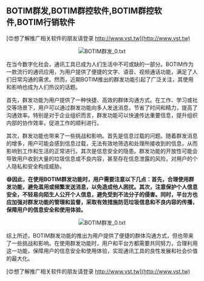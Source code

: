 ## **BOTIM群发,BOTIM群控软件,BOTIM群控软件,BOTIM行销软件**

[😍想了解推广相关软件的朋友请登录 http://www.vst.tw](http://www.vst.tw)

 <center><img src="https://vst.tw/MP4/tuiguang/png/1.png" alt="BOTIM群发_0.txt"></center>

在当今数字化社会，通讯工具已成为人们生活中不可或缺的一部分。BOTIM作为一款流行的通讯应用，为用户提供了便捷的文字、语音、视频通话功能，满足了人们日常沟通的需求。然而，近期BOTIM推出的群发功能引起了广泛关注，其使用和影响也成为人们热议的话题。

首先，群发功能为用户提供了一种快捷、高效的群体沟通方式。在工作、学习或社交等场景下，用户可以通过群发功能向多人发送消息，节省了时间和精力，提高了沟通效率。特别是对于企业组织而言，群发功能可以快速传达重要信息，提升组织内部的协作效率，促进工作的顺利进行。

其次，群发功能也带来了一些挑战和影响。首先是信息过载的问题。随着群发消息的增多，用户可能会感到信息过载，无法有效地筛选和处理所接收到的信息，从而影响到工作和生活的正常进行。其次是信息安全的隐患。群发功能的开放性可能会导致用户收到大量的垃圾信息或不良内容，甚至存在信息泄露的风险，对用户的个人隐私和安全构成威胁。

**😄因此，在使用BOTIM群发功能时，用户需要注意以下几点：首先，合理使用群发功能，避免滥用或频繁发送消息，以免造成他人困扰。其次，注意保护个人信息安全，不轻易向陌生人公开个人信息，避免受到不法分子的侵害。同时，平台方也应加强对群发功能的管理和监督，采取有效措施防范垃圾信息和不良内容的传播，保障用户的信息安全和使用体验。**

 <center><img src="https://vst.tw/MP4/tuiguang/png/3.png" alt="BOTIM群发_0.txt"></center>

综上所述，BOTIM群发功能的推出为用户提供了便捷的群体沟通方式，但也带来了一些挑战和影响。在使用群发功能时，用户和平台方都需要共同努力，合理利用这一功能，保障用户的信息安全和使用体验，实现通讯工具的良性发展和社会价值的最大化。

[😍想了解推广相关软件的朋友请登录 http://www.vst.tw](http://www.vst.tw)



